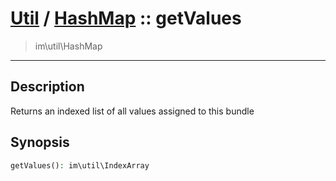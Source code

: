# [Util](Util.md) / [HashMap](Util-HashMap.md) :: getValues
 > im\util\HashMap
____

## Description
Returns an indexed list of all values assigned to this bundle

## Synopsis
```php
getValues(): im\util\IndexArray
```
